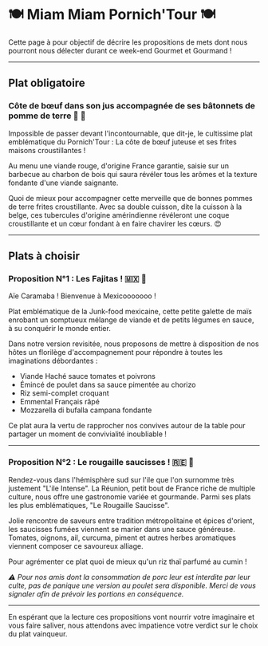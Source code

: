 # 🍽️ Miam Miam Pornich'Tour 🍽️

Cette page à pour objectif de décrire les propositions de mets dont nous pourront nous délecter durant ce week-end
Gourmet et Gourmand !

---

## Plat obligatoire

### Côte de bœuf dans son jus accompagnée de ses bâtonnets de pomme de terre 🥩 🍟

Impossible de passer devant l'incontournable, que dit-je, le cultissime plat emblématique du Pornich'Tour : La côte de
bœuf juteuse et ses frites maisons croustillantes !

Au menu une viande rouge, d'origine France garantie, saisie sur un barbecue au charbon de bois qui saura révéler tous
les arômes et la texture fondante d'une viande saignante.

Quoi de mieux pour accompagner cette merveille que de bonnes pommes de terre frites croustillante. Avec sa double
cuisson, dite la cuisson à la belge, ces tubercules d'origine amérindienne révéleront une coque croustillante et un cœur
fondant à en faire chavirer les cœurs. 😍

---

## Plats à choisir

### Proposition N°1 : Les Fajitas ! 🇲🇽 🌮

Aïe Caramaba ! Bienvenue à Mexicooooooo !

Plat emblématique de la Junk-food mexicaine, cette petite galette de maïs enrobant un somptueux mélange de viande et de
petits légumes en sauce, à su conquérir le monde entier.

Dans notre version revisitée, nous proposons de mettre à disposition de nos hôtes un florilège d'accompagnement pour
répondre à toutes les imaginations débordantes :

- Viande Haché sauce tomates et poivrons
- Émincé de poulet dans sa sauce pimentée au chorizo
- Riz semi-complet croquant
- Emmental Français râpé
- Mozzarella di bufalla campana fondante

Ce plat aura la vertu de rapprocher nos convives autour de la table pour partager un moment de convivialité
inoubliable !

---

### Proposition N°2 : Le rougaille saucisses ! 🇷🇪 🍲

Rendez-vous dans l'hémisphère sud sur l'ile que l'on surnomme très justement "L'ile Intense". La Réunion, petit bout de
France riche de multiple culture, nous offre une gastronomie variée et gourmande. Parmi ses plats les plus
emblématiques, "Le Rougaille Saucisse".

Jolie rencontre de saveurs entre tradition métropolitaine et épices d'orient, les saucisses fumées viennent se marier
dans une sauce généreuse. Tomates, oignons, ail, curcuma, piment et autres herbes aromatiques viennent composer ce
savoureux alliage.

Pour agrémenter ce plat quoi de mieux qu'un riz thaï parfumé au cumin !

_⚠️️ Pour nos amis dont la consommation de porc leur est interdite par leur culte, pas de panique une version au poulet
sera
disponible. Merci de vous signaler afin de prévoir les portions en conséquence._

---

En espérant que la lecture ces propositions vont nourrir votre imaginaire et vous faire saliver, nous attendons avec
impatience
votre verdict sur le choix du plat vainqueur.
